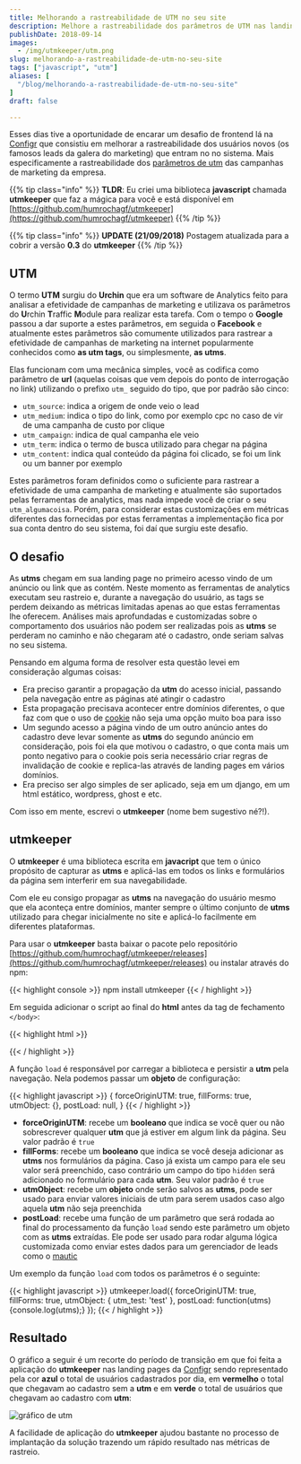 ```yaml
---
title: Melhorando a rastreabilidade de UTM no seu site
description: Melhore a rastreabilidade dos parâmetros de UTM nas landing pages de seus site de forma fácil com o utmkeeper
publishDate: 2018-09-14
images:
  - /img/utmkeeper/utm.png
slug: melhorando-a-rastreabilidade-de-utm-no-seu-site
tags: ["javascript", "utm"]
aliases: [
  "/blog/melhorando-a-rastreabilidade-de-utm-no-seu-site"
]
draft: false

---
```


Esses dias tive a oportunidade de encarar um desafio de frontend lá na [Configr](https://configr.com/?utm_source=humberto&utm_campaign=post-utm&utm_content=link-intro) que consistiu em melhorar a rastreabilidade dos usuários novos (os famosos leads da galera do marketing) que entram no no sistema. Mais especificamente a rastreabilidade dos [parâmetros de utm](https://en.wikipedia.org/wiki/UTM_parameters) das campanhas de marketing da empresa.

{{% tip class="info" %}}
**TLDR**: Eu criei uma biblioteca **javascript** chamada **utmkeeper** que faz a mágica para você e está disponível em [https://github.com/humrochagf/utmkeeper](https://github.com/humrochagf/utmkeeper)
{{% /tip %}}

{{% tip class="info" %}}
**UPDATE (21/09/2018)** Postagem atualizada para a cobrir a versão **0.3** do **utmkeeper**
{{% /tip %}}

## UTM

O termo **UTM** surgiu do **Urchin** que era um software de Analytics feito para analisar a efetividade de campanhas de marketing e utilizava os parâmetros do **U**rchin **T**raffic **M**odule para realizar esta tarefa. Com o tempo o **Google** passou a dar suporte a estes parâmetros, em seguida o **Facebook** e atualmente estes parâmetros são comumente utilizados para rastrear a efetividade de campanhas de marketing na internet popularmente conhecidos como **as utm tags**, ou simplesmente, **as utms**.

Elas funcionam com uma mecânica simples, você as codifica como parâmetro de **url** (aquelas coisas que vem depois do ponto de interrogação no link) utilizando o prefixo `utm_` seguido do tipo, que por padrão são cinco:

- `utm_source`: indica a origem de onde veio o lead
- `utm_medium`: indica o tipo do link, como por exemplo cpc no caso de vir de uma campanha de custo por clique
- `utm_campaign`: indica de qual campanha ele veio
- `utm_term`: indica o termo de busca utilizado para chegar na página
- `utm_content`: indica qual conteúdo da página foi clicado, se foi um link ou um banner por exemplo

Estes parâmetros foram definidos como o suficiente para rastrear a efetividade de uma campanha de marketing e atualmente são suportados pelas ferramentas de analytics, mas nada impede você de criar o seu `utm_algumacoisa`. Porém, para considerar estas customizações em métricas diferentes das fornecidas por estas ferramentas a implementação fica por sua conta dentro do seu sistema, foi daí que surgiu este desafio.

## O desafio

As **utms** chegam em sua landing page no primeiro acesso vindo de um anúncio ou link que as contém. Neste momento as ferramentas de analytics executam seu rastreio e, durante a navegação do usuário, as tags se perdem deixando as métricas limitadas apenas ao que estas ferramentas lhe oferecem. Análises mais aprofundadas e customizadas sobre o comportamento dos usuários não podem ser realizadas pois as **utms** se perderam no caminho e não chegaram até o cadastro, onde seriam salvas no seu sistema.

Pensando em alguma forma de resolver esta questão levei em consideração algumas coisas:

- Era preciso garantir a propagação da **utm** do acesso inicial, passando pela navegação entre as páginas até atingir o cadastro
- Esta propagação precisava acontecer entre domínios diferentes, o que faz com que o uso de [cookie](https://developer.mozilla.org/pt-BR/docs/Web/HTTP/Cookies) não seja uma opção muito boa para isso
- Um segundo acesso a página vindo de um outro anúncio antes do cadastro deve levar somente as **utms** do segundo anúncio em consideração, pois foi ela que motivou o cadastro, o que conta mais um ponto negativo para o cookie pois seria necessário criar regras de invalidação de cookie e replica-las através de landing pages em vários domínios.
- Era preciso ser algo simples de ser aplicado, seja em um django, em um html estático, wordpress, ghost e etc.

Com isso em mente, escrevi o **utmkeeper** (nome bem sugestivo né?!).

## utmkeeper

O **utmkeeper** é uma biblioteca escrita em **javacript** que tem o único propósito de capturar as **utms** e aplicá-las em todos os links e formulários da página sem interferir em sua navegabilidade.

Com ele eu consigo propagar as **utms** na navegação do usuário mesmo que ela aconteça entre domínios, manter sempre o último conjunto de **utms** utilizado para chegar inicialmente no site e aplicá-lo facilmente em diferentes plataformas.

Para usar o **utmkeeper** basta baixar o pacote pelo repositório [https://github.com/humrochagf/utmkeeper/releases](https://github.com/humrochagf/utmkeeper/releases)  ou instalar através do npm:

{{< highlight console >}}
npm install utmkeeper
{{< / highlight >}}

Em seguida adicionar o script ao final do **html** antes da tag de fechamento `</body>`:

{{< highlight html >}}
<script src="path/to/utmkeeper.js" charset="utf-8"></script>
<script charset="utf-8">
  utmkeeper.load();
</script>
{{< / highlight >}}

A função `load` é responsável por carregar a biblioteca e persistir a **utm** pela navegação. Nela podemos passar um **objeto** de configuração:

{{< highlight javascript >}}
{
  forceOriginUTM: true,
  fillForms: true,
  utmObject: {},
  postLoad: null,
}
{{< / highlight >}}

- **forceOriginUTM**: recebe um **booleano** que indica se você quer ou não sobrescrever qualquer **utm** que já estiver em algum link da página. Seu valor padrão é `true`
- **fillForms**: recebe um **booleano** que indica se você deseja adicionar as **utms** nos formulários da página. Caso já exista um campo para ele seu valor será preenchido, caso contrário um campo do tipo `hidden` será adicionado no formulário para cada **utm**. Seu valor padrão é `true`
- **utmObject**: recebe um **objeto** onde serão salvos as **utms**, pode ser usado para enviar valores iniciais de utm para serem usados caso algo aquela **utm** não seja preenchida
- **postLoad**: recebe uma função de um parâmetro que será rodada ao final do processamento da função `load` sendo este parâmetro um objeto com as **utms** extraídas. Ele pode ser usado para rodar alguma lógica customizada como enviar estes dados para um gerenciador de leads como o [mautic](https://www.mautic.org/)

Um exemplo da função `load` com todos os parâmetros é o seguinte:

{{< highlight javascript >}}
utmkeeper.load({
  forceOriginUTM: true,
  fillForms: true,
  utmObject: {
    utm_test: 'test'
  },
  postLoad: function(utms){console.log(utms);}
});
{{< / highlight >}}

## Resultado

O gráfico a seguir é um recorte do período de transição em que foi feita a aplicação do **utmkeeper** nas landing pages da [Configr](https://configr.com/?utm_source=humberto&utm_campaign=post-utm&utm_content=link-resultado) sendo representado pela cor **azul** o total de usuários cadastrados por dia, em **vermelho** o total que chegavam ao cadastro sem a **utm** e em **verde** o total de usuários que chegavam ao cadastro com **utm**:

![gráfico de utm](/img/utmkeeper/utm-graph.png)

A facilidade de aplicação do **utmkeeper** ajudou bastante no processo de implantação da solução trazendo um rápido resultado nas métricas de rastreio.
